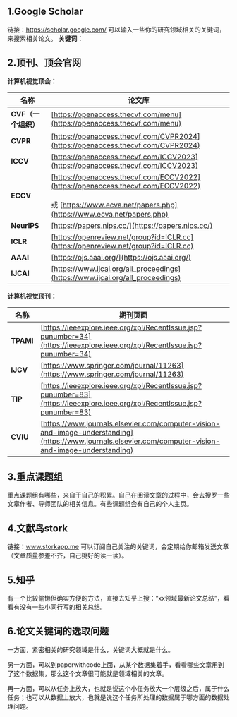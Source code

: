 ## 1.Google Scholar
链接：https://scholar.google.com/
可以输入一些你的研究领域相关的关键词，来搜索相关论文。
**关键词：**


## 2.顶刊、顶会官网
**计算机视觉顶会：**

| **名称**        | **论文库**                                                                                                                                                      |
| ------------- | ------------------------------------------------------------------------------------------------------------------------------------------------------------ |
| **CVF（一个组织）** | [https://openaccess.thecvf.com/menu](https://openaccess.thecvf.com/menu)                                                                                     |
| **CVPR**      | [https://openaccess.thecvf.com/CVPR2024](https://openaccess.thecvf.com/CVPR2024)                                                                             |
| **ICCV**      | [https://openaccess.thecvf.com/ICCV2023](https://openaccess.thecvf.com/ICCV2023)                                                                             |
| **ECCV**      | [https://openaccess.thecvf.com/ECCV2022](https://openaccess.thecvf.com/ECCV2022)<br><br>或 [https://www.ecva.net/papers.php](https://www.ecva.net/papers.php) |
| **NeurIPS**   | [https://papers.nips.cc/](https://papers.nips.cc/)                                                                                                           |
| **ICLR**      | [https://openreview.net/group?id=ICLR.cc](https://openreview.net/group?id=ICLR.cc)                                                                           |
| **AAAI**      | [https://ojs.aaai.org/](https://ojs.aaai.org/)                                                                                                               |
| **IJCAI**     | [https://www.ijcai.org/all_proceedings](https://www.ijcai.org/all_proceedings)                                                                               |

**计算机视觉顶刊：**

| **名称**    | **期刊页面**                                                                                                                                               |
| --------- | ------------------------------------------------------------------------------------------------------------------------------------------------------ |
| **TPAMI** | [https://ieeexplore.ieee.org/xpl/RecentIssue.jsp?punumber=34](https://ieeexplore.ieee.org/xpl/RecentIssue.jsp?punumber=34)                             |
| **IJCV**  | [https://www.springer.com/journal/11263](https://www.springer.com/journal/11263)                                                                       |
| **TIP**   | [https://ieeexplore.ieee.org/xpl/RecentIssue.jsp?punumber=83](https://ieeexplore.ieee.org/xpl/RecentIssue.jsp?punumber=83)                             |
| **CVIU**  | [https://www.journals.elsevier.com/computer-vision-and-image-understanding](https://www.journals.elsevier.com/computer-vision-and-image-understanding) |

## 3.重点课题组
重点课题组有哪些，来自于自己的积累。自己在阅读文章的过程中，会去搜罗一些文章作者、导师团队的相关信息。有些课题组会有自己的个人主页。

## 4.文献鸟stork
链接：www.storkapp.me
可以订阅自己关注的关键词，会定期给你邮箱发送文章（文章质量参差不齐，自己挑好的读一读）。

## 5.知乎
有一个比较偷懒但确实方便的方法，直接去知乎上搜：“xx领域最新论文总结”，看看有没有一些小同行写的相关总结。

## 6.论文关键词的选取问题
一方面，紧密相关的研究领域是什么，关键词大概就是什么。

另一方面，可以到paperwithcode上面，从某个数据集着手，看看哪些文章用到了这个数据集，那么这个文章很可能就是领域相关的文章。

再一方面，可以从任务上放大，也就是说这个小任务放大一个层级之后，属于什么任务；也可以从数据上放大，也就是说这个任务所处理的数据属于哪方面的数据处理问题。
